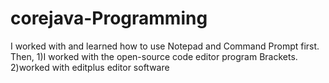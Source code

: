 # corejava-Programming


I worked with and learned how to use Notepad and Command Prompt first. 
Then, 
1)I worked with the open-source code editor program Brackets.
2)worked with editplus editor software

